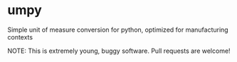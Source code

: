 # umpy
Simple unit of measure conversion for python, optimized for manufacturing contexts

NOTE:  This is extremely young, buggy software. Pull requests are welcome!
